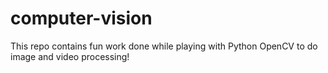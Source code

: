 # computer-vision
This repo contains fun work done while playing with Python OpenCV to do image and video processing! 
